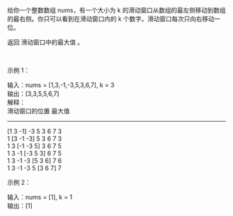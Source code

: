 给你一个整数数组 nums，有一个大小为 k 的滑动窗口从数组的最左侧移动到数组的最右侧。你只可以看到在滑动窗口内的 k 个数字。滑动窗口每次只向右移动一位。  

返回 滑动窗口中的最大值 。  

 

示例 1：  

输入：nums = [1,3,-1,-3,5,3,6,7], k = 3  
输出：[3,3,5,5,6,7]  
解释：  
滑动窗口的位置                最大值  
---------------               -----
[1  3  -1] -3  5  3  6  7       3  
1 [3  -1  -3] 5  3  6  7       3  
1  3 [-1  -3  5] 3  6  7       5  
1  3  -1 [-3  5  3] 6  7       5  
1  3  -1  -3 [5  3  6] 7       6  
1  3  -1  -3  5 [3  6  7]      7  

示例 2：

输入：nums = [1], k = 1  
输出：[1]  
